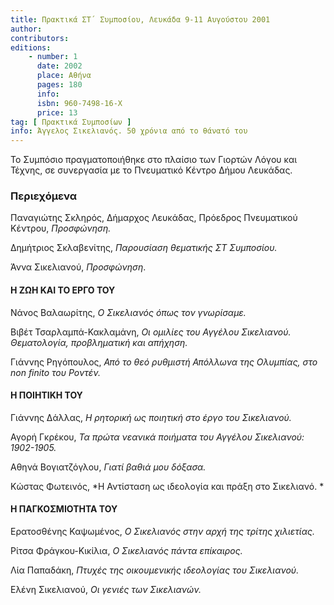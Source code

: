 ```yaml
---
title: Πρακτικά ΣΤ΄ Συμποσίου, Λευκάδα 9-11 Αυγούστου 2001
author: 
contributors: 
editions: 
    - number: 1
      date: 2002
      place: Αθήνα
      pages: 180
      info: 
      isbn: 960-7498-16-Χ
      price: 13
tag: [ Πρακτικά Συμποσίων ]
info: Άγγελος Σικελιανός. 50 χρόνια από το θάνατό του
---
```


Το Συμπόσιο πραγματοποιήθηκε στο πλαίσιο των Γιορτών Λόγου και Τέχνης, σε συνεργασία με το Πνευματικό Κέντρο Δήμου Λευκάδας.

### Περιεχόμενα

Παναγιώτης Σκληρός, Δήμαρχος Λευκάδας, Πρόεδρος Πνευματικού Κέντρου, *Προσφώνηση.*

Δημήτριος Σκλαβενίτης, *Παρουσίαση θεματικής ΣΤ Συμποσίου.*

Άννα Σικελιανού, *Προσφώνηση*.

#### Η ΖΩΗ ΚΑΙ ΤΟ ΕΡΓΟ ΤΟΥ

Νάνος Βαλαωρίτης, *Ο Σικελιανός όπως τον γνωρίσαμε.*

Βιβέτ Τσαρλαμπά-Κακλαμάνη, *Οι ομιλίες του Αγγέλου Σικελιανού. Θεματολογία, προβληματική και απήχηση.*

Γιάννης Ρηγόπουλος, *Από το θεό ρυθμιστή Απόλλωνα της Ολυμπίας, στο non finito του Ροντέν.*

#### Η ΠΟΙΗΤΙΚΗ ΤΟΥ

Γιάννης Δάλλας, *Η ρητορική ως ποιητική στο έργο του Σικελιανού.*

Αγορή Γκρέκου, *Τα πρώτα νεανικά ποιήματα του Αγγέλου Σικελιανού: 1902-1905.*

Αθηνά Βογιατζόγλου, *Γιατί βαθιά μου δόξασα.*

Κώστας Φωτεινός, *Η Αντίσταση ως ιδεολογία και πράξη στο Σικελιανό. *

#### Η ΠΑΓΚΟΣΜΙΟΤΗΤΑ ΤΟΥ

Ερατοσθένης Καψωμένος, *Ο Σικελιανός στην αρχή της τρίτης χιλιετίας.*

Ρίτσα Φράγκου-Κικίλια, *Ο Σικελιανός πάντα επίκαιρος.*

Λία Παπαδάκη, *Πτυχές της οικουμενικής ιδεολογίας του Σικελιανού.*

Ελένη Σικελιανού, *Οι γενιές των Σικελιανών.*
